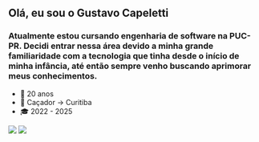 ## Olá, eu sou o Gustavo Capeletti

### Atualmente estou cursando engenharia de software na PUC-PR. Decidi entrar nessa área devido a minha grande familiaridade com a tecnologia que tinha desde o início de minha infância, até então sempre venho buscando aprimorar meus conhecimentos.

- 👦 20 anos
- 🏡 Caçador -> Curitiba
- 🎓 2022 - 2025

<div>
<a href='https://www.linkedin.com/in/gustavo-dos-santos-capeletti-98b37522b/'> <img src='https://img.shields.io/badge/LinkedIn-0077B5?style=for-the-badge&logo=linkedin&logoColor=white'></a> <a href='https://www.instagram.com/gustavo_capeletti/'> <img src='https://img.shields.io/badge/Instagram-E4405F?style=for-the-badge&logo=instagram&logoColor=white'></a>
</div>
